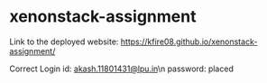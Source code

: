 # xenonstack-assignment

Link to the deployed website: https://kfire08.github.io/xenonstack-assignment/

Correct Login id: akash.11801431@lpu.in\n
                  password: placed
